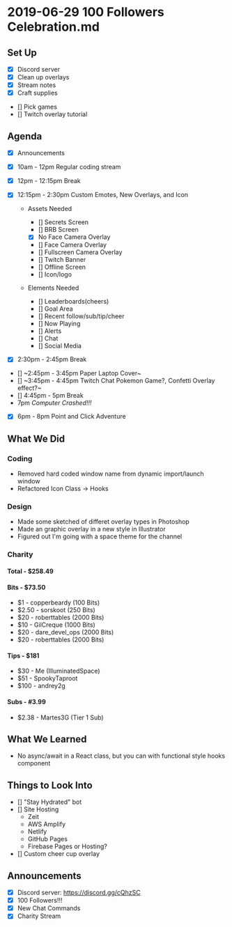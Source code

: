 # 2019-06-29 100 Followers Celebration.md

## Set Up

- [x] Discord server
- [x] Clean up overlays
- [x] Stream notes
- [x] Craft supplies
- [] Pick games
- [] Twitch overlay tutorial

## Agenda

- [x] Announcements
- [x] 10am - 12pm Regular coding stream
- [x] 12pm - 12:15pm Break
- [x] 12:15pm - 2:30pm Custom Emotes, New Overlays, and Icon

  - Assets Needed

    - [] Secrets Screen
    - [] BRB Screen
    - [x] No Face Camera Overlay
    - [] Face Camera Overlay
    - [] Fullscreen Camera Overlay
    - [] Twitch Banner
    - [] Offline Screen
    - [] Icon/logo

  - Elements Needed

    - [] Leaderboards(cheers)
    - [] Goal Area
    - [] Recent follow/sub/tip/cheer
    - [] Now Playing
    - [] Alerts
    - [] Chat
    - [] Social Media

- [x] 2:30pm - 2:45pm Break
- [] ~2:45pm - 3:45pm Paper Laptop Cover~
- [] ~3:45pm - 4:45pm Twitch Chat Pokemon Game?, Confetti Overlay effect?~
- [] 4:45pm - 5pm Break
- 7pm _Computer Crashed!!!_
- [x] 6pm - 8pm Point and Click Adventure

## What We Did

### Coding

- Removed hard coded window name from dynamic import/launch window
- Refactored Icon Class -> Hooks

### Design

- Made some sketched of differet overlay types in Photoshop
- Made an graphic overlay in a new style in Illustrator
- Figured out I'm going with a space theme for the channel

### Charity

#### Total - \$258.49

#### Bits - \$73.50

- \$1 - copperbeardy (100 Bits)
- \$2.50 - sorskoot (250 Bits)
- \$20 - roberttables (2000 Bits)
- \$10 - GilCreque (1000 Bits)
- \$20 - dare_devel_ops (2000 Bits)
- \$20 - roberttables (2000 Bits)

#### Tips - \$181

- \$30 - Me (IlluminatedSpace)
- \$51 - SpookyTaproot
- \$100 - andrey2g

#### Subs - #3.99

- \$2.38 - Martes3G (Tier 1 Sub)

## What We Learned

- No async/await in a React class, but you can with functional style hooks component

## Things to Look Into

- [] "Stay Hydrated" bot
- [] Site Hosting
  - Zeit
  - AWS Amplify
  - Netlify
  - GitHub Pages
  - Firebase Pages or Hosting?
- [] Custom cheer cup overlay

## Announcements

- [x] Discord server: https://discord.gg/cQhzSC
- [x] 100 Followers!!!
- [x] New Chat Commands
- [x] Charity Stream
